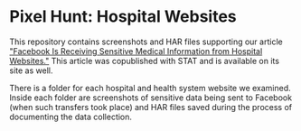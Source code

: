 # Pixel Hunt: Hospital Websites

This repository contains screenshots and HAR files supporting our article ["Facebook Is Receiving Sensitive Medical Information from Hospital Websites."](https://themarkup.org/pixel-hunt/2022/06/16/facebook-is-receiving-sensitive-medical-information-from-hospital-websites) This article was copublished with STAT and is available on its site as well.

There is a folder for each hospital and health system website we examined. Inside each folder are screenshots of sensitive data being sent to Facebook (when such transfers took place) and HAR files saved during the process of documenting the data collection.

